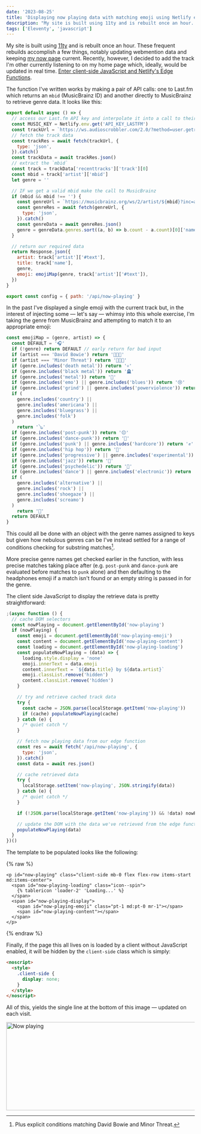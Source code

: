 ```yaml
---
date: '2023-08-25'
title: 'Displaying now playing data with matching emoji using Netlify edge functions and Eleventy'
description: "My site is built using 11ty and is rebuilt once an hour. These frequent rebuilds accomplish a few things, notably updating webmention data and keeping my now page current."
tags: ['Eleventy', 'javascript']
---
```


My site is built using [11ty](https://www.11ty.dev) and is rebuilt once an hour. These frequent rebuilds accomplish a few things, notably updating webmention data and keeping [my now page](https://coryd.dev/now/) current. Recently, however, I decided to add the track I'm other currently listening to on my home page which, ideally, would be updated in real time. [Enter client-side JavaScript and Netlify's Edge Functions](https://docs.netlify.com/edge-functions/overview/).<!-- excerpt -->

The function I've written works by making a pair of API calls: one to Last.fm which returns an `mbid` (MusicBrainz ID) and another directly to MusicBrainz to retrieve genre data. It looks like this:

```javascript
export default async () => {
  // access our Last.fm API key and interpolate it into a call to their recent tracks endpoint
  const MUSIC_KEY = Netlify.env.get('API_KEY_LASTFM')
  const trackUrl = `https://ws.audioscrobbler.com/2.0/?method=user.getrecenttracks&user=coryd_&api_key=${MUSIC_KEY}&limit=1&format=json`
  // fetch the track data
  const trackRes = await fetch(trackUrl, {
    type: 'json',
  }).catch()
  const trackData = await trackRes.json()
  // extract the `mbid`
  const track = trackData['recenttracks']['track'][0]
  const mbid = track['artist']['mbid']
  let genre = ''

  // IF we get a valid mbid make the call to MusicBrainz
  if (mbid && mbid !== '') {
    const genreUrl = `https://musicbrainz.org/ws/2/artist/${mbid}?inc=aliases+genres&fmt=json`
    const genreRes = await fetch(genreUrl, {
      type: 'json',
    }).catch()
    const genreData = await genreRes.json()
    genre = genreData.genres.sort((a, b) => b.count - a.count)[0]['name']
  }

  // return our required data
  return Response.json({
    artist: track['artist']['#text'],
    title: track['name'],
    genre,
    emoji: emojiMap(genre, track['artist']['#text']),
  })
}

export const config = { path: '/api/now-playing' }
```

In the past I've displayed a single emoji with the current track but, in the interest of injecting some — let's say — whimsy into this whole exercise, I'm taking the genre from MusicBrainz and attempting to match it to an appropriate emoji:

```javascript
const emojiMap = (genre, artist) => {
  const DEFAULT = '🎧'
  if (!genre) return DEFAULT // early return for bad input
  if (artist === 'David Bowie') return '👨🏻‍🎤'
  if (artist === 'Minor Threat') return '👨🏻‍🦲'
  if (genre.includes('death metal')) return '💀'
  if (genre.includes('black metal')) return '🪦'
  if (genre.includes('metal')) return '🤘'
  if (genre.includes('emo') || genre.includes('blues')) return '😢'
  if (genre.includes('grind') || genre.includes('powerviolence')) return '🫨'
  if (
    genre.includes('country') ||
    genre.includes('americana') ||
    genre.includes('bluegrass') ||
    genre.includes('folk')
  )
    return '🪕'
  if (genre.includes('post-punk')) return '😔'
  if (genre.includes('dance-punk')) return '🪩'
  if (genre.includes('punk') || genre.includes('hardcore')) return '✊'
  if (genre.includes('hip hop')) return '🎤'
  if (genre.includes('progressive') || genre.includes('experimental')) return '🤓'
  if (genre.includes('jazz')) return '🎺'
  if (genre.includes('psychedelic')) return '💊'
  if (genre.includes('dance') || genre.includes('electronic')) return '💻'
  if (
    genre.includes('alternative') ||
    genre.includes('rock') ||
    genre.includes('shoegaze') ||
    genre.includes('screamo')
  )
    return '🎸'
  return DEFAULT
}
```

This could all be done with an object with the genre names assigned to keys but given how nebulous genres can be I've instead settled for a range of conditions checking for substring matches[^1].

More precise genre names get checked earlier in the function, with less precise matches taking place after (e.g. `post-punk` and `dance-punk` are evaluated before matches to `punk` alone) and then defaulting to the headphones emoji if a match isn't found or an empty string is passed in for the genre.

The client side JavaScript to display the retrieve data is pretty straightforward:

```javascript
;(async function () {
  // cache DOM selectors
  const nowPlaying = document.getElementById('now-playing')
  if (nowPlaying) {
    const emoji = document.getElementById('now-playing-emoji')
    const content = document.getElementById('now-playing-content')
    const loading = document.getElementById('now-playing-loading')
    const populateNowPlaying = (data) => {
      loading.style.display = 'none'
      emoji.innerText = data.emoji
      content.innerText = `${data.title} by ${data.artist}`
      emoji.classList.remove('hidden')
      content.classList.remove('hidden')
    }

    // try and retrieve cached track data
    try {
      const cache = JSON.parse(localStorage.getItem('now-playing'))
      if (cache) populateNowPlaying(cache)
    } catch (e) {
      /* quiet catch */
    }

    // fetch now playing data from our edge function
    const res = await fetch('/api/now-playing', {
      type: 'json',
    }).catch()
    const data = await res.json()

    // cache retrieved data
    try {
      localStorage.setItem('now-playing', JSON.stringify(data))
    } catch (e) {
      /* quiet catch */
    }

    if (!JSON.parse(localStorage.getItem('now-playing')) && !data) nowPlaying.remove()

    // update the DOM with the data we've retrieved from the edge function
    populateNowPlaying(data)
  }
})()
```

The template to be populated looks like the following:

{% raw %}

```liquid
<p id="now-playing" class="client-side mb-0 flex flex-row items-start md:items-center">
  <span id="now-playing-loading" class="icon--spin">
    {% tablericon 'loader-2' 'Loading...' %}
  </span>
  <span id="now-playing-display">
    <span id="now-playing-emoji" class="pt-1 md:pt-0 mr-1"></span>
    <span id="now-playing-content"></span>
  </span>
</p>
```

{% endraw %}

Finally, if the page this all lives on is loaded by a client without JavaScript enabled, it will be hidden by the `client-side` class which is simply:

```html
<noscript>
  <style>
    .client-side {
      display: none;
    }
  </style>
</noscript>
```

All of this, yields the single line at the bottom of this image — updated on each visit.

<img
  srcset="
    https://coryd.dev/.netlify/images/?url=https://coryd.dev/media/blog/now-playing.jpg&fit=cover&w=200&h=61&fm=webp&q=85 200w,
    https://coryd.dev/.netlify/images/?url=https://coryd.dev/media/blog/now-playing.jpg&fit=cover&w=400&h=122&fm=webp&q=85 400w,
    https://coryd.dev/.netlify/images/?url=https://coryd.dev/media/blog/now-playing.jpg&fit=cover&w=800&h=245&fm=webp&q=85 800w,
    https://coryd.dev/.netlify/images/?url=https://coryd.dev/media/blog/now-playing.jpg&fit=cover&w=1600&h=490&fm=webp&q=85 1600w
  "
  sizes="(max-width: 450px) 200px,
    (max-width: 850px) 400px,
    (max-width: 1000px) 800px,
    1600px"
  src="https://coryd.dev/.netlify/images/?url=https://coryd.dev/media/blog/now-playing.jpg&fit=cover&w=1600&h=490&fm=webp&q=85"
  alt="Now playing"
  class="image-banner"
  loading="lazy"
  decoding="async"
  width="768"
  height="235"
/>

[^1]: Plus explicit conditions matching David Bowie and Minor Threat.

